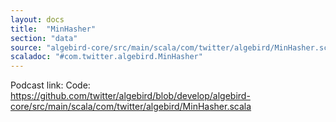 ```yaml
---
layout: docs
title:  "MinHasher"
section: "data"
source: "algebird-core/src/main/scala/com/twitter/algebird/MinHasher.scala"
scaladoc: "#com.twitter.algebird.MinHasher"
---
```


Podcast link:
Code: https://github.com/twitter/algebird/blob/develop/algebird-core/src/main/scala/com/twitter/algebird/MinHasher.scala
